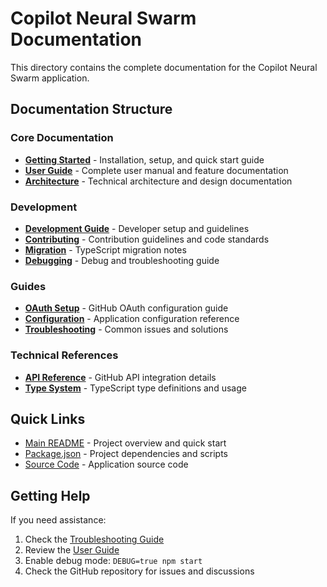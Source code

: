 # Copilot Neural Swarm Documentation

This directory contains the complete documentation for the Copilot Neural Swarm application.

## Documentation Structure

### Core Documentation

- **[Getting Started](./getting-started.md)** - Installation, setup, and quick start guide
- **[User Guide](./user-guide.md)** - Complete user manual and feature documentation
- **[Architecture](./architecture.md)** - Technical architecture and design documentation

### Development

- **[Development Guide](./development/README.md)** - Developer setup and guidelines
- **[Contributing](./development/contributing.md)** - Contribution guidelines and code standards
- **[Migration](./development/migration.md)** - TypeScript migration notes
- **[Debugging](./development/debugging.md)** - Debug and troubleshooting guide

### Guides

- **[OAuth Setup](./guides/oauth-setup.md)** - GitHub OAuth configuration guide
- **[Configuration](./guides/configuration.md)** - Application configuration reference
- **[Troubleshooting](./guides/troubleshooting.md)** - Common issues and solutions

### Technical References

- **[API Reference](./api-reference.md)** - GitHub API integration details
- **[Type System](./type-system.md)** - TypeScript type definitions and usage

## Quick Links

- [Main README](../README.md) - Project overview and quick start
- [Package.json](../package.json) - Project dependencies and scripts
- [Source Code](../src/) - Application source code

## Getting Help

If you need assistance:

1. Check the [Troubleshooting Guide](./guides/troubleshooting.md)
2. Review the [User Guide](./user-guide.md)
3. Enable debug mode: `DEBUG=true npm start`
4. Check the GitHub repository for issues and discussions
